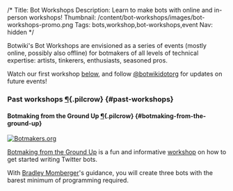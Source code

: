 /*
Title: Bot Workshops 
Description: Learn to make bots with online and in-person workshops!
Thumbnail: /content/bot-workshops/images/bot-workshops-promo.png
Tags: bots,workshop,bot-workshops,event
Nav: hidden
*/

Botwiki's Bot Workshops are envisioned as a series of events (mostly online, possibly also offline) for botmakers of all levels of technical expertise: artists, tinkerers, enthusiasts, seasoned pros.

Watch our first workshop [below](#botmaking-from-the-ground-up), and follow [@botwikidotorg](https://twitter.com/botwikidotorg) for updates on future events!


<!--
### Upcoming workshops [¶](#upcoming-workshops){.pilcrow} {#upcoming-workshops}
-->


### Past workshops [¶](#past-workshops){.pilcrow} {#past-workshops}

#### Botmaking from the Ground Up [¶](#botmaking-from-the-ground-up){.pilcrow} {#botmaking-from-the-ground-up}

[![Botmakers.org](/content/bot-workshops/images/bots-are-cool.png)](/bot-workshops/botmaking-from-the-ground-up)

[Botmaking from the Ground Up](/bot-workshops/botmaking-from-the-ground-up) is a fun and informative [workshop](/bot-workshops/) on how to get started writing Twitter bots.

With [Bradley Momberger](https://twitter.com/air_hadoken)'s guidance, you will create three bots with the barest minimum of programming required.


